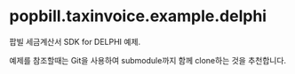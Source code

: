 popbill.taxinvoice.example.delphi
=================================

팝빌 세금계산서 SDK for DELPHI 예제.

예제를 참조할때는 Git을 사용하여 submodule까지 함께 clone하는 것을 추천합니다.
